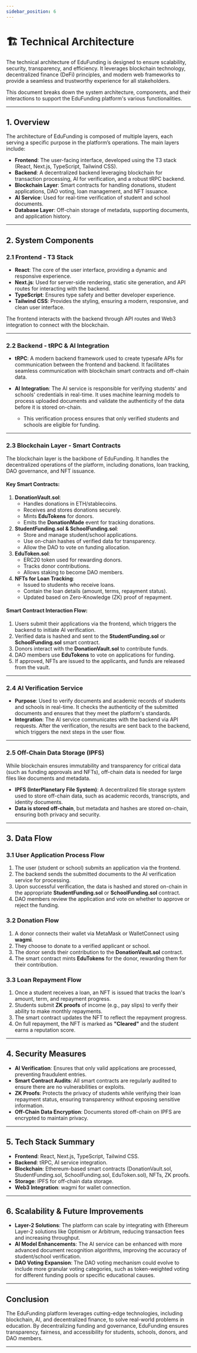 ```yaml
---
sidebar_position: 6
---
```



# 🏗️ Technical Architecture

The technical architecture of EduFunding is designed to ensure scalability, security, transparency, and efficiency. It leverages blockchain technology, decentralized finance (DeFi) principles, and modern web frameworks to provide a seamless and trustworthy experience for all stakeholders.

This document breaks down the system architecture, components, and their interactions to support the EduFunding platform's various functionalities.

---

## 1. **Overview**

The architecture of EduFunding is composed of multiple layers, each serving a specific purpose in the platform’s operations. The main layers include:

- **Frontend**: The user-facing interface, developed using the T3 stack (React, Next.js, TypeScript, Tailwind CSS).
- **Backend**: A decentralized backend leveraging blockchain for transaction processing, AI for verification, and a robust tRPC backend.
- **Blockchain Layer**: Smart contracts for handling donations, student applications, DAO voting, loan management, and NFT issuance.
- **AI Service**: Used for real-time verification of student and school documents.
- **Database Layer**: Off-chain storage of metadata, supporting documents, and application history.

---

## 2. **System Components**

### 2.1 **Frontend - T3 Stack**

- **React**: The core of the user interface, providing a dynamic and responsive experience.
- **Next.js**: Used for server-side rendering, static site generation, and API routes for interacting with the backend.
- **TypeScript**: Ensures type safety and better developer experience.
- **Tailwind CSS**: Provides the styling, ensuring a modern, responsive, and clean user interface.

The frontend interacts with the backend through API routes and Web3 integration to connect with the blockchain.

---

### 2.2 **Backend - tRPC & AI Integration**

- **tRPC**: A modern backend framework used to create typesafe APIs for communication between the frontend and backend. It facilitates seamless communication with blockchain smart contracts and off-chain data.
- **AI Integration**: The AI service is responsible for verifying students' and schools' credentials in real-time. It uses machine learning models to process uploaded documents and validate the authenticity of the data before it is stored on-chain.

  - This verification process ensures that only verified students and schools are eligible for funding.

---

### 2.3 **Blockchain Layer - Smart Contracts**

The blockchain layer is the backbone of EduFunding. It handles the decentralized operations of the platform, including donations, loan tracking, DAO governance, and NFT issuance.

#### Key Smart Contracts:

1. **DonationVault.sol**:
   - Handles donations in ETH/stablecoins.
   - Receives and stores donations securely.
   - Mints **EduTokens** for donors.
   - Emits the **DonationMade** event for tracking donations.
2. **StudentFunding.sol & SchoolFunding.sol**:
   - Store and manage student/school applications.
   - Use on-chain hashes of verified data for transparency.
   - Allow the DAO to vote on funding allocation.
3. **EduToken.sol**:
   - ERC20 token used for rewarding donors.
   - Tracks donor contributions.
   - Allows staking to become DAO members.
4. **NFTs for Loan Tracking**:
   - Issued to students who receive loans.
   - Contain the loan details (amount, terms, repayment status).
   - Updated based on Zero-Knowledge (ZK) proof of repayment.

#### Smart Contract Interaction Flow:

1. Users submit their applications via the frontend, which triggers the backend to initiate AI verification.
2. Verified data is hashed and sent to the **StudentFunding.sol** or **SchoolFunding.sol** smart contract.
3. Donors interact with the **DonationVault.sol** to contribute funds.
4. DAO members use **EduTokens** to vote on applications for funding.
5. If approved, NFTs are issued to the applicants, and funds are released from the vault.

---

### 2.4 **AI Verification Service**

- **Purpose**: Used to verify documents and academic records of students and schools in real-time. It checks the authenticity of the submitted documents and ensures that they meet the platform's standards.
- **Integration**: The AI service communicates with the backend via API requests. After the verification, the results are sent back to the backend, which triggers the next steps in the user flow.

---

### 2.5 **Off-Chain Data Storage (IPFS)**

While blockchain ensures immutability and transparency for critical data (such as funding approvals and NFTs), off-chain data is needed for large files like documents and metadata.

- **IPFS (InterPlanetary File System)**: A decentralized file storage system used to store off-chain data, such as academic records, transcripts, and identity documents.
- **Data is stored off-chain**, but metadata and hashes are stored on-chain, ensuring both privacy and security.

---

## 3. **Data Flow**

### 3.1 **User Application Process Flow**

1. The user (student or school) submits an application via the frontend.
2. The backend sends the submitted documents to the AI verification service for processing.
3. Upon successful verification, the data is hashed and stored on-chain in the appropriate **StudentFunding.sol** or **SchoolFunding.sol** contract.
4. DAO members review the application and vote on whether to approve or reject the funding.

### 3.2 **Donation Flow**

1. A donor connects their wallet via MetaMask or WalletConnect using **wagmi**.
2. They choose to donate to a verified applicant or school.
3. The donor sends their contribution to the **DonationVault.sol** contract.
4. The smart contract mints **EduTokens** for the donor, rewarding them for their contribution.

### 3.3 **Loan Repayment Flow**

1. Once a student receives a loan, an NFT is issued that tracks the loan's amount, term, and repayment progress.
2. Students submit **ZK proofs** of income (e.g., pay slips) to verify their ability to make monthly repayments.
3. The smart contract updates the NFT to reflect the repayment progress.
4. On full repayment, the NFT is marked as **"Cleared"** and the student earns a reputation score.

---

## 4. **Security Measures**

- **AI Verification**: Ensures that only valid applications are processed, preventing fraudulent entries.
- **Smart Contract Audits**: All smart contracts are regularly audited to ensure there are no vulnerabilities or exploits.
- **ZK Proofs**: Protects the privacy of students while verifying their loan repayment status, ensuring transparency without exposing sensitive information.
- **Off-Chain Data Encryption**: Documents stored off-chain on IPFS are encrypted to maintain privacy.

---

## 5. **Tech Stack Summary**

- **Frontend**: React, Next.js, TypeScript, Tailwind CSS.
- **Backend**: tRPC, AI service integration.
- **Blockchain**: Ethereum-based smart contracts (DonationVault.sol, StudentFunding.sol, SchoolFunding.sol, EduToken.sol), NFTs, ZK proofs.
- **Storage**: IPFS for off-chain data storage.
- **Web3 Integration**: wagmi for wallet connection.

---

## 6. **Scalability & Future Improvements**

- **Layer-2 Solutions**: The platform can scale by integrating with Ethereum Layer-2 solutions like Optimism or Arbitrum, reducing transaction fees and increasing throughput.
- **AI Model Enhancements**: The AI service can be enhanced with more advanced document recognition algorithms, improving the accuracy of student/school verification.
- **DAO Voting Expansion**: The DAO voting mechanism could evolve to include more granular voting categories, such as token-weighted voting for different funding pools or specific educational causes.

---

## Conclusion

The EduFunding platform leverages cutting-edge technologies, including blockchain, AI, and decentralized finance, to solve real-world problems in education. By decentralizing funding and governance, EduFunding ensures transparency, fairness, and accessibility for students, schools, donors, and DAO members.

---

